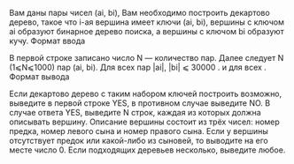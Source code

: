 Вам даны пары чисел (ai, bi), Вам необходимо построить декартово дерево, такое что i-ая вершина имеет ключи (ai, bi), вершины с ключом ai образуют бинарное дерево поиска, а вершины с ключом bi образуют кучу.
Формат ввода

В первой строке записано число N — количество пар. Далее следует N (1⩽N⩽1000) пар (ai, bi). Для всех пар |ai|, |bi| ⩽ 30000 .  и  для всех .
Формат вывода

Если декартово дерево с таким набором ключей построить возможно, выведите в первой строке YES, в противном случае выведите NO. В случае ответа YES, выведите N строк, каждая из которых должна описывать вершину. Описание вершины состоит из трёх чисел: номер предка, номер левого сына и номер правого сына. Если у вершины отсутствует предок или какой-либо из сыновей, то выводите на его месте число 0.
Если подходящих деревьев несколько, выведите любое.